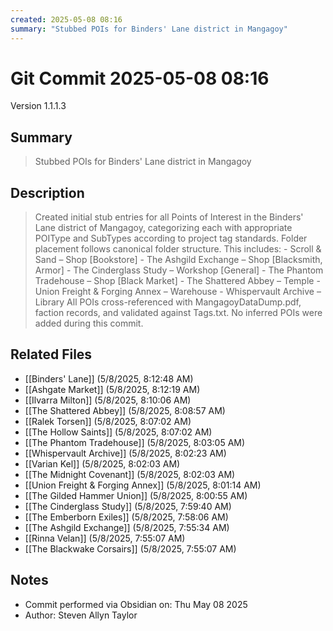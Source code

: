 ```yaml
---
created: 2025-05-08 08:16
summary: "Stubbed POIs for Binders' Lane district in Mangagoy"
---
```


# Git Commit 2025-05-08 08:16

Version 1.1.1.3

## Summary
> Stubbed POIs for Binders' Lane district in Mangagoy

## Description
> Created initial stub entries for all Points of Interest in the Binders' Lane district of Mangagoy, categorizing each with appropriate POIType and SubTypes according to project tag standards. Folder placement follows canonical folder structure. This includes:  - Scroll & Sand – Shop [Bookstore] - The Ashgild Exchange – Shop [Blacksmith, Armor] - The Cinderglass Study – Workshop [General] - The Phantom Tradehouse – Shop [Black Market] - The Shattered Abbey – Temple - Union Freight & Forging Annex – Warehouse - Whispervault Archive – Library  All POIs cross-referenced with MangagoyDataDump.pdf, faction records, and validated against Tags.txt. No inferred POIs were added during this commit.

## Related Files
- [[Binders' Lane]] (5/8/2025, 8:12:48 AM)
- [[Ashgate Market]] (5/8/2025, 8:12:19 AM)
- [[Ilvarra Milton]] (5/8/2025, 8:10:06 AM)
- [[The Shattered Abbey]] (5/8/2025, 8:08:57 AM)
- [[Ralek Torsen]] (5/8/2025, 8:07:02 AM)
- [[The Hollow Saints]] (5/8/2025, 8:07:02 AM)
- [[The Phantom Tradehouse]] (5/8/2025, 8:03:05 AM)
- [[Whispervault Archive]] (5/8/2025, 8:02:23 AM)
- [[Varian Kel]] (5/8/2025, 8:02:03 AM)
- [[The Midnight Covenant]] (5/8/2025, 8:02:03 AM)
- [[Union Freight & Forging Annex]] (5/8/2025, 8:01:14 AM)
- [[The Gilded Hammer Union]] (5/8/2025, 8:00:55 AM)
- [[The Cinderglass Study]] (5/8/2025, 7:59:40 AM)
- [[The Emberborn Exiles]] (5/8/2025, 7:58:06 AM)
- [[The Ashgild Exchange]] (5/8/2025, 7:55:34 AM)
- [[Rinna Velan]] (5/8/2025, 7:55:07 AM)
- [[The Blackwake Corsairs]] (5/8/2025, 7:55:07 AM)

## Notes
- Commit performed via Obsidian on: Thu May 08 2025
- Author: Steven Allyn Taylor

